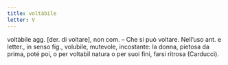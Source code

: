 ```yaml
---
title: voltàbile
letter: V
---
```

voltàbile agg. [der. di voltare], non com. – Che si può voltare. Nell’uso ant. e letter., in senso fig., volubile, mutevole, incostante: la donna, pietosa da prima, poté poi, o per voltabil natura o per suoi fini, farsi ritrosa (Carducci).
